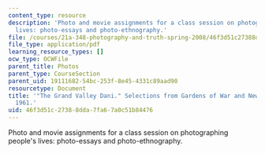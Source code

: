 ```yaml
---
content_type: resource
description: 'Photo and movie assignments for a class session on photographing people''s
  lives: photo-essays and photo-ethnography.'
file: /courses/21a-348-photography-and-truth-spring-2008/46f3d51c27388dda7fa67a0c51b84476_MIT21A_348S08_dani.pdf
file_type: application/pdf
learning_resource_types: []
ocw_type: OCWFile
parent_title: Photos
parent_type: CourseSection
parent_uid: 19111682-54bc-253f-8e45-4331c89aad90
resourcetype: Document
title: '"The Grand Valley Dani." Selections from Gardens of War and New Guinea Photographs,
  1961.'
uid: 46f3d51c-2738-8dda-7fa6-7a0c51b84476
---
```

Photo and movie assignments for a class session on photographing people's lives: photo-essays and photo-ethnography.

